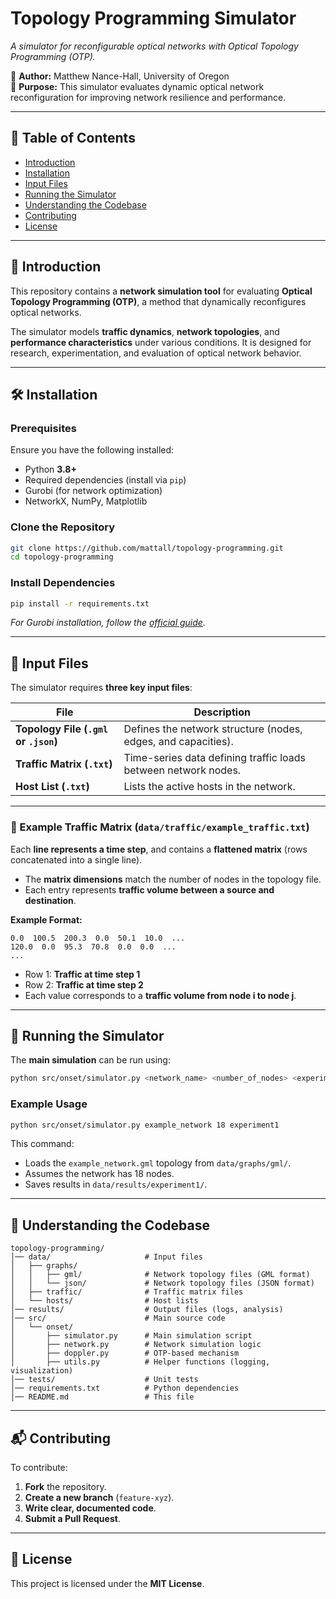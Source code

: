 # **Topology Programming Simulator**
_A simulator for reconfigurable optical networks with Optical Topology Programming (OTP)._

📌 **Author:** Matthew Nance-Hall, University of Oregon  
📌 **Purpose:** This simulator evaluates dynamic optical network reconfiguration for improving network resilience and performance.  

---

## **📖 Table of Contents**
- [Introduction](#introduction)
- [Installation](#installation)
- [Input Files](#input-files)
- [Running the Simulator](#running-the-simulator)
- [Understanding the Codebase](#understanding-the-codebase)
- [Contributing](#contributing)
- [License](#license)

---

## **📌 Introduction**
This repository contains a **network simulation tool** for evaluating **Optical Topology Programming (OTP)**, a method that dynamically reconfigures optical networks. 

The simulator models **traffic dynamics**, **network topologies**, and **performance characteristics** under various conditions. It is designed for research, experimentation, and evaluation of optical network behavior.

---

## **🛠 Installation**
### **Prerequisites**
Ensure you have the following installed:
- Python **3.8+**
- Required dependencies (install via `pip`)
- Gurobi (for network optimization)
- NetworkX, NumPy, Matplotlib

### **Clone the Repository**
```bash
git clone https://github.com/mattall/topology-programming.git
cd topology-programming
```

### **Install Dependencies**
```bash
pip install -r requirements.txt
```

*For Gurobi installation, follow the [official guide](https://www.gurobi.com/documentation/).*

---

## **📂 Input Files**
The simulator requires **three key input files**:

| **File** | **Description** |
|----------|----------------|
| **Topology File (`.gml` or `.json`)** | Defines the network structure (nodes, edges, and capacities). |
| **Traffic Matrix (`.txt`)** | Time-series data defining traffic loads between network nodes. |
| **Host List (`.txt`)** | Lists the active hosts in the network. |

---

### **📌 Example Traffic Matrix (`data/traffic/example_traffic.txt`)**
Each **line represents a time step**, and contains a **flattened matrix** (rows concatenated into a single line).

- The **matrix dimensions** match the number of nodes in the topology file.
- Each entry represents **traffic volume between a source and destination**.

**Example Format:**
```
0.0  100.5  200.3  0.0  50.1  10.0  ...
120.0  0.0  95.3  70.8  0.0  0.0  ...
...
```
- Row 1: **Traffic at time step 1**
- Row 2: **Traffic at time step 2**
- Each value corresponds to a **traffic volume from node i to node j**.

---

## **🚀 Running the Simulator**
The **main simulation** can be run using:
```bash
python src/onset/simulator.py <network_name> <number_of_nodes> <experiment_name>
```

### **Example Usage**
```bash
python src/onset/simulator.py example_network 18 experiment1
```
This command:
- Loads the `example_network.gml` topology from `data/graphs/gml/`.
- Assumes the network has 18 nodes.
- Saves results in `data/results/experiment1/`.

---

## **📂 Understanding the Codebase**
```
topology-programming/
│── data/                     # Input files
│   ├── graphs/
│   │   ├── gml/              # Network topology files (GML format)
│   │   └── json/             # Network topology files (JSON format)
│   ├── traffic/              # Traffic matrix files
│   └── hosts/                # Host lists
│── results/                  # Output files (logs, analysis)
│── src/                      # Main source code
│   └── onset/
│       ├── simulator.py      # Main simulation script
│       ├── network.py        # Network simulation logic
│       ├── doppler.py        # OTP-based mechanism
│       ├── utils.py          # Helper functions (logging, visualization)
│── tests/                    # Unit tests
│── requirements.txt          # Python dependencies
│── README.md                 # This file
```

---

## **📬 Contributing**
To contribute:
1. **Fork** the repository.
2. **Create a new branch** (`feature-xyz`).
3. **Write clear, documented code**.
4. **Submit a Pull Request**.

---

## **📜 License**
This project is licensed under the **MIT License**.

